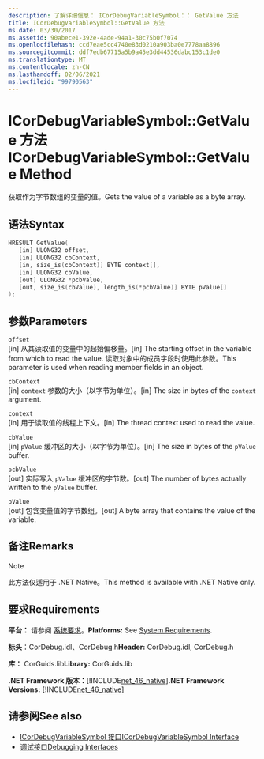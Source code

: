 ```yaml
---
description: 了解详细信息： ICorDebugVariableSymbol：： GetValue 方法
title: ICorDebugVariableSymbol::GetValue 方法
ms.date: 03/30/2017
ms.assetid: 90abece1-392e-4ade-94a1-30c75b0f7074
ms.openlocfilehash: ccd7eae5cc4740e83d0210a903ba0e7778aa8896
ms.sourcegitcommit: ddf7edb67715a5b9a45e3dd44536dabc153c1de0
ms.translationtype: MT
ms.contentlocale: zh-CN
ms.lasthandoff: 02/06/2021
ms.locfileid: "99790563"
---
```

# <a name="icordebugvariablesymbolgetvalue-method"></a><span data-ttu-id="38162-103">ICorDebugVariableSymbol::GetValue 方法</span><span class="sxs-lookup"><span data-stu-id="38162-103">ICorDebugVariableSymbol::GetValue Method</span></span>

<span data-ttu-id="38162-104">获取作为字节数组的变量的值。</span><span class="sxs-lookup"><span data-stu-id="38162-104">Gets the value of a variable as a byte array.</span></span>  
  
## <a name="syntax"></a><span data-ttu-id="38162-105">语法</span><span class="sxs-lookup"><span data-stu-id="38162-105">Syntax</span></span>  
  
```cpp  
HRESULT GetValue(  
   [in] ULONG32 offset,  
   [in] ULONG32 cbContext,  
   [in, size_is(cbContext)] BYTE context[],  
   [in] ULONG32 cbValue,  
   [out] ULONG32 *pcbValue,  
   [out, size_is(cbValue), length_is(*pcbValue)] BYTE pValue[]  
);  
```  
  
## <a name="parameters"></a><span data-ttu-id="38162-106">参数</span><span class="sxs-lookup"><span data-stu-id="38162-106">Parameters</span></span>  

 `offset`  
 <span data-ttu-id="38162-107">[in] 从其读取值的变量中的起始偏移量。</span><span class="sxs-lookup"><span data-stu-id="38162-107">[in] The starting offset in the variable from which to read the value.</span></span> <span data-ttu-id="38162-108">读取对象中的成员字段时使用此参数。</span><span class="sxs-lookup"><span data-stu-id="38162-108">This parameter is used when reading member fields in an object.</span></span>  
  
 `cbContext`  
 <span data-ttu-id="38162-109">[in] `context` 参数的大小（以字节为单位）。</span><span class="sxs-lookup"><span data-stu-id="38162-109">[in] The size in bytes of the `context` argument.</span></span>  
  
 `context`  
 <span data-ttu-id="38162-110">[in] 用于读取值的线程上下文。</span><span class="sxs-lookup"><span data-stu-id="38162-110">[in] The thread context used to read the value.</span></span>  
  
 `cbValue`  
 <span data-ttu-id="38162-111">[in] `pValue` 缓冲区的大小（以字节为单位）。</span><span class="sxs-lookup"><span data-stu-id="38162-111">[in] The size in bytes of the `pValue` buffer.</span></span>  
  
 `pcbValue`  
 <span data-ttu-id="38162-112">[out] 实际写入 `pValue` 缓冲区的字节数。</span><span class="sxs-lookup"><span data-stu-id="38162-112">[out] The number of bytes actually written to the `pValue` buffer.</span></span>  
  
 `pValue`  
 <span data-ttu-id="38162-113">[out] 包含变量值的字节数组。</span><span class="sxs-lookup"><span data-stu-id="38162-113">[out] A byte array that contains the value of the variable.</span></span>  
  
## <a name="remarks"></a><span data-ttu-id="38162-114">备注</span><span class="sxs-lookup"><span data-stu-id="38162-114">Remarks</span></span>  
  
> [!NOTE]
> <span data-ttu-id="38162-115">此方法仅适用于 .NET Native。</span><span class="sxs-lookup"><span data-stu-id="38162-115">This method is available with .NET Native only.</span></span>  
  
## <a name="requirements"></a><span data-ttu-id="38162-116">要求</span><span class="sxs-lookup"><span data-stu-id="38162-116">Requirements</span></span>  

 <span data-ttu-id="38162-117">**平台：** 请参阅 [系统要求](../../get-started/system-requirements.md)。</span><span class="sxs-lookup"><span data-stu-id="38162-117">**Platforms:** See [System Requirements](../../get-started/system-requirements.md).</span></span>  
  
 <span data-ttu-id="38162-118">**标头**：CorDebug.idl、CorDebug.h</span><span class="sxs-lookup"><span data-stu-id="38162-118">**Header:** CorDebug.idl, CorDebug.h</span></span>  
  
 <span data-ttu-id="38162-119">**库：** CorGuids.lib</span><span class="sxs-lookup"><span data-stu-id="38162-119">**Library:** CorGuids.lib</span></span>  
  
 <span data-ttu-id="38162-120">**.NET Framework 版本：**[!INCLUDE[net_46_native](../../../../includes/net-46-native-md.md)]</span><span class="sxs-lookup"><span data-stu-id="38162-120">**.NET Framework Versions:** [!INCLUDE[net_46_native](../../../../includes/net-46-native-md.md)]</span></span>  
  
## <a name="see-also"></a><span data-ttu-id="38162-121">请参阅</span><span class="sxs-lookup"><span data-stu-id="38162-121">See also</span></span>

- [<span data-ttu-id="38162-122">ICorDebugVariableSymbol 接口</span><span class="sxs-lookup"><span data-stu-id="38162-122">ICorDebugVariableSymbol Interface</span></span>](icordebugvariablesymbol-interface.md)
- [<span data-ttu-id="38162-123">调试接口</span><span class="sxs-lookup"><span data-stu-id="38162-123">Debugging Interfaces</span></span>](debugging-interfaces.md)
